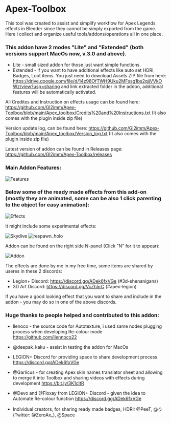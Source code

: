# Apex-Toolbox

This tool was created to assist and simplify workflow for Apex Legends effects in Blender since they cannot be simply exported from the game. Here i collect and organize useful tools/addons/operations all in one place. 

### This addon have 2 modes "Lite" and "Extended" (both versions support MacOs now, v.3.0 and above). 
- Lite - small sized addon for those just want simple functions. 
- Extended - if you want to have additional effects like auto set HDRI, Badges, Loot items. You just need to download Assets ZIP file from here: https://drive.google.com/file/d/14z98OfTWH9Uku2MFssg1bs2qjjVVkOWz/view?usp=sharing and link extracted folder in the addon, additional features will be automatically activated.

All Credites and Instruction on effects usage can be found here: https://github.com/Gl2imm/Apex-Toolbox/blob/main/Apex_toolbox/Credits%20and%20Instructions.txt (It also comes with the plugin inside zip file)

Version update log, can be found here: https://github.com/Gl2imm/Apex-Toolbox/blob/main/Apex_toolbox/Version_log.txt (It also comes with the plugin inside zip file)

Latest version of addon can be found in Releases page: https://github.com/Gl2imm/Apex-Toolbox/releases

### Main Addon Features:
![Features](https://i.ibb.co/XpZs7Xh/Features-List.png)

### Below some of the ready made effects from this add-on (mostly they are animated, some can be also 1 click parenting to the object for easy animation):
![Effects](https://i.ibb.co/0jrsmFx/Apex-toolbox.png)

It might include some experimental effects:

![Skydive](https://i.ibb.co/0XJ4cjL/mpc-hc64-uyu-Ymp-Lohw.gif) ![respawn_holo](https://i.ibb.co/Hg70mCg/respawn-holo.gif)

Addon can be found on the right side N-panel (Click "N" for it to appear):

![Addon](https://i.ibb.co/jf4rg6D/addon.png)

The effects are done by me in my free time, some items are shared by useres in these 2 discords:
- Legion+ Discord: https://discord.gg/ADek6fxVGe (#3d-shenanigans)
- 3D Art Discord: https://discord.gg/VcZh5rC (#apex-legion)

If you have a good looking effect that you want to share and include in the addon - you may do so in one of the above discords.

### Huge thanks to people helped and contributed to this addon:
- llenoco - the source code for Autotexture, i used same nodes plugging process when developing Re-colour mode
https://github.com/llennoco22

- @deepak_kaku - assist in testing the addon for MacOs

- LEGION+ Discord for providing space to share development process 
https://discord.gg/ADek6fxVGe

- @Garlicus - for creating Apex skin names translator sheet and allowing to merge it into Toolbox and sharing videos with effects during development
https://bit.ly/3K1cItR 

- @Devo and @Floxay from LEGION+ Discord - given the idea to Automate Re-colour function
https://discord.gg/ADek6fxVGe

- Individual creators, for sharing ready made badges, HDRI:
@PeeT, @り(Twitter: @ZeroAx_), @Space
